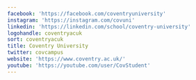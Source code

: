 ```yaml
---
facebook: 'https://facebook.com/coventryuniversity'
instagram: 'https://instagram.com/covuni'
linkedin: 'https://linkedin.com/school/coventry-university'
logohandle: coventryacuk
sort: coventryacuk
title: Coventry University
twitter: covcampus
website: 'https://www.coventry.ac.uk/'
youtube: 'https://youtube.com/user/CovStudent'
---
```

